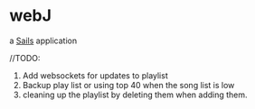 # webJ

a [Sails](http://sailsjs.org) application



//TODO:

1. Add websockets for updates to playlist
2. Backup play list or using top 40 when the song list is low
3. cleaning up the playlist by deleting them when adding them.

